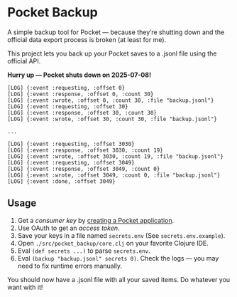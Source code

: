 # Pocket Backup

A simple backup tool for Pocket — because they’re shutting down and the official data export process is broken (at least for me).

This project lets you back up your Pocket saves to a .jsonl file using the official API.

**Hurry up — Pocket shuts down on 2025-07-08!**

```
[LOG] {:event :requesting, :offset 0}
[LOG] {:event :response, :offset 0, :count 30}
[LOG] {:event :wrote, :offset 0, :count 30, :file "backup.jsonl"}
[LOG] {:event :requesting, :offset 30}
[LOG] {:event :response, :offset 30, :count 30}
[LOG] {:event :wrote, :offset 30, :count 30, :file "backup.jsonl"}

...

[LOG] {:event :requesting, :offset 3030}
[LOG] {:event :response, :offset 3030, :count 19}
[LOG] {:event :wrote, :offset 3030, :count 19, :file "backup.jsonl"}
[LOG] {:event :requesting, :offset 3049}
[LOG] {:event :response, :offset 3049, :count 0}
[LOG] {:event :wrote, :offset 3049, :count 0, :file "backup.jsonl"}
[LOG] {:event :done, :offset 3049}
```

## Usage

1. Get a _consumer key_ by [creating a Pocket application](https://getpocket.com/developer/apps/new).
2. Use OAuth to get an _access token_.
3. Save your keys in a file named `secrets.env` (See `secrets.env.example`).
4. Open `./src/pocket_backup/core.clj` on your favorite Clojure IDE.
5. Eval `(def secrets ...)` to parse `secrets.env`.
6. Eval `(backup "backup.jsonl" secrets 0)`. Check the logs — you may need to fix runtime errors manually.

You should now have a .jsonl file with all your saved items. Do whatever you want with it!
